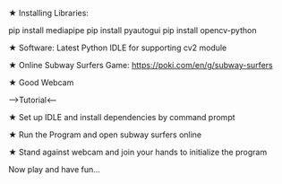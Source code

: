 ★ Installing Libraries:

pip install mediapipe
pip install pyautogui
pip install opencv-python


★ Software:
Latest Python IDLE for supporting cv2 module

★ Online Subway Surfers Game:
https://poki.com/en/g/subway-surfers

★ Good Webcam

-->Tutorial<--

★ Set up IDLE and install dependencies by command prompt

★ Run the Program and open subway surfers online

★ Stand against webcam and join your hands to initialize the program

Now play and have fun... 
